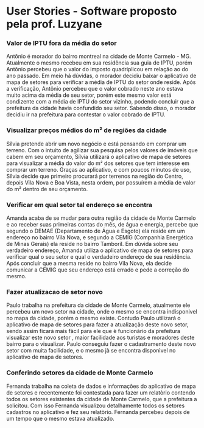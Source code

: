 # User Stories - Software proposto pela prof. Luzyane

### Valor de IPTU fora da média do setor

Antônio é morador do bairro montreal na cidade de Monte Carmelo - MG. 
Atualmente o mesmo recebeu em sua residência sua guia de IPTU, porém Antônio percebeu que o valor do imposto quadriplicou em relação ao do ano passado. Em meio há dúvidas, o morador decidiu baixar o aplicativo de mapa de setores para verificar a média de IPTU do setor onde reside. Após a verificação, Antônio percebeu que o valor cobrado neste ano estava muito acima da média de seu setor, porém este mesmo valor está condizente com a média de IPTU do setor vizinho, podendo concluir que a prefeitura da cidade havia confundido seu setor.
Sabendo disso, o morador decidiu ir na prefeitura para contestar o valor cobrado de IPTU.

### Visualizar preços médios do m² de regiões da cidade

Sílvia pretende abrir um novo negócio e está pensando em comprar um terreno. 
Com o intuito de agilizar sua pesquisa pelos valores de imóveis que cabem em seu orçamento, Sílvia utilizará o aplicativo de mapa de setores para visualizar a média do valor do m² dos setores que tem interesse em comprar um terreno.
Graças ao aplicativo, e com poucos minutos de uso, Sílvia decide que primeiro procurará por terrenos na região do Centro, depois Vila Nova e Boa Vista, nesta ordem, por possuírem a média de valor do m² dentro de seu orçamento.

### Verificar em qual setor tal endereço se encontra

Amanda acaba de se mudar para outra região da cidade de Monte Carmelo e ao receber suas primeiras contas do mês, de água e energia, percebe que segundo o DEMAE (Departamento de Água e Esgoto) ela reside em um endereço no bairro Vila Nova, e segundo a CEMIG (Companhia Energética de Minas Gerais) ela reside no bairro Tamboril.
Em dúvida sobre seu verdadeiro endereço, Amanda utiliza o aplicativo de mapa de setores para verificar qual o seu setor e qual o verdadeiro endereço de sua residência. Após concluir que a mesma reside no bairro Vila Nova, ela decide comunicar a CEMIG que seu endereço está errado e pede a correção do mesmo.


### Fazer atualizacao de setor novo 

Paulo trabalha na prefeitura da cidade de Monte Carmelo, atualmente ele percebeu um novo setor na cidade, onde o mesmo se encontra indisponivel no mapa da cidade, porém o mesmo existe. Contudo Paulo utilizará o aplicativo de mapa de setores para fazer a atualização deste novo setor, sendo assim ficarà mais fàcil para ele que è funcionàrio da prefeitura visualizar este novo setor ,  maior facilidade aos turistas e moradores deste bairro para o visualizar. Paulo conseguiu fazer o cadastramento deste novo setor com muita facilidade, e o mesmo jà se encontra disponìvel no aplicativo de mapa de setores.


### Conferindo setores da cidade de Monte Carmelo

Fernanda trabalha na coleta de dados e informações do aplicativo de mapa de setores e recentemente foi contestada para fazer um relatòrio contendo todos os setores existentes da cidade de Monte Carmelo, que a prefeitura a solicitou. Com isso Fernanda visualizou detalhamente todos os setores cadastros no aplicativo e fez seu relatòrio. Fernanda percebeu depois de um tempo que o mesmo estava atualizado.

